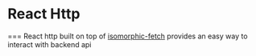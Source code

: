 # React Http
===
React http built on top of [isomorphic-fetch](https://github.com/matthew-andrews/isomorphic-fetch) provides an easy way to interact with backend api
 